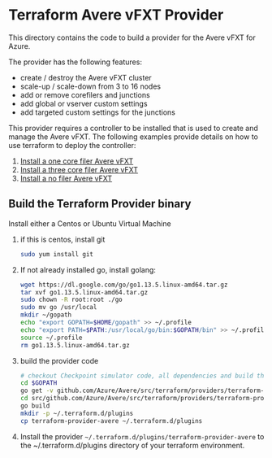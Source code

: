# Terraform Avere vFXT Provider

This directory contains the code to build a provider for the Avere vFXT for Azure.

The provider has the following features:
* create / destroy the Avere vFXT cluster
* scale-up / scale-down from 3 to 16 nodes
* add or remove corefilers and junctions
* add global or vserver custom settings
* add targeted custom settings for the junctions

This provider requires a controller to be installed that is used to create and manage the Avere vFXT.  The following examples provide details on how to use terraform to deploy the controller:
1. [Install a one core filer Avere vFXT](../../examples/vfxt/1-filer)
2. [Install a three core filer Avere vFXT](../../examples/vfxt/3-filers)
3. [Install a no filer Avere vFXT](../../examples/vfxt/no-filers)

## Build the Terraform Provider binary

Install either a Centos or Ubuntu Virtual Machine

1. if this is centos, install git

    ```bash
    sudo yum install git
    ```

2. If not already installed go, install golang:

    ```bash
    wget https://dl.google.com/go/go1.13.5.linux-amd64.tar.gz
    tar xvf go1.13.5.linux-amd64.tar.gz
    sudo chown -R root:root ./go
    sudo mv go /usr/local
    mkdir ~/gopath
    echo "export GOPATH=$HOME/gopath" >> ~/.profile
    echo "export PATH=$PATH:/usr/local/go/bin:$GOPATH/bin" >> ~/.profile
    source ~/.profile
    rm go1.13.5.linux-amd64.tar.gz
    ```

3. build the provider code
    ```bash
    # checkout Checkpoint simulator code, all dependencies and build the binaries
    cd $GOPATH
    go get -v github.com/Azure/Avere/src/terraform/providers/terraform-provider-avere
    cd src/github.com/Azure/Avere/src/terraform/providers/terraform-provider-avere
    go build
    mkdir -p ~/.terraform.d/plugins
    cp terraform-provider-avere ~/.terraform.d/plugins
    ```

4. Install the provider `~/.terraform.d/plugins/terraform-provider-avere` to the ~/.terraform.d/plugins directory of your terraform environment.